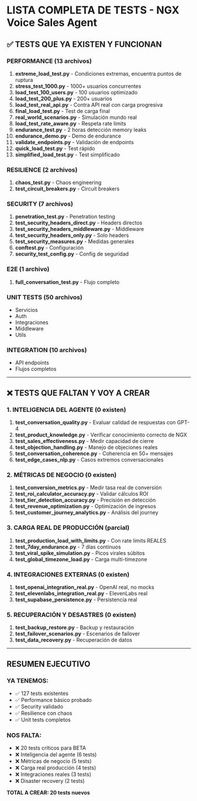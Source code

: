 # LISTA COMPLETA DE TESTS - NGX Voice Sales Agent

## ✅ TESTS QUE YA EXISTEN Y FUNCIONAN

### PERFORMANCE (13 archivos)
1. **extreme_load_test.py** - Condiciones extremas, encuentra puntos de ruptura
2. **stress_test_1000.py** - 1000+ usuarios concurrentes
3. **load_test_100_users.py** - 100 usuarios optimizado
4. **load_test_200_plus.py** - 200+ usuarios
5. **load_test_real_api.py** - Contra API real con carga progresiva
6. **final_load_test.py** - Test de carga final
7. **real_world_scenarios.py** - Simulación mundo real
8. **load_test_rate_aware.py** - Respeta rate limits
9. **endurance_test.py** - 2 horas detección memory leaks
10. **endurance_demo.py** - Demo de endurance
11. **validate_endpoints.py** - Validación de endpoints
12. **quick_load_test.py** - Test rápido
13. **simplified_load_test.py** - Test simplificado

### RESILIENCE (2 archivos)
1. **chaos_test.py** - Chaos engineering
2. **test_circuit_breakers.py** - Circuit breakers

### SECURITY (7 archivos)
1. **penetration_test.py** - Penetration testing
2. **test_security_headers_direct.py** - Headers directos
3. **test_security_headers_middleware.py** - Middleware
4. **test_security_headers_only.py** - Solo headers
5. **test_security_measures.py** - Medidas generales
6. **conftest.py** - Configuración
7. **security_test_config.py** - Config de seguridad

### E2E (1 archivo)
1. **full_conversation_test.py** - Flujo completo

### UNIT TESTS (50 archivos)
- Servicios
- Auth
- Integraciones
- Middleware
- Utils

### INTEGRATION (10 archivos)
- API endpoints
- Flujos completos

---

## ❌ TESTS QUE FALTAN Y VOY A CREAR

### 1. INTELIGENCIA DEL AGENTE (0 existen)
1. **test_conversation_quality.py** - Evaluar calidad de respuestas con GPT-4
2. **test_product_knowledge.py** - Verificar conocimiento correcto de NGX
3. **test_sales_effectiveness.py** - Medir capacidad de cierre
4. **test_objection_handling.py** - Manejo de objeciones reales
5. **test_conversation_coherence.py** - Coherencia en 50+ mensajes
6. **test_edge_cases_nlp.py** - Casos extremos conversacionales

### 2. MÉTRICAS DE NEGOCIO (0 existen)
1. **test_conversion_metrics.py** - Medir tasa real de conversión
2. **test_roi_calculator_accuracy.py** - Validar cálculos ROI
3. **test_tier_detection_accuracy.py** - Precisión en detección
4. **test_revenue_optimization.py** - Optimización de ingresos
5. **test_customer_journey_analytics.py** - Análisis del journey

### 3. CARGA REAL DE PRODUCCIÓN (parcial)
1. **test_production_load_with_limits.py** - Con rate limits REALES
2. **test_7day_endurance.py** - 7 días continuos
3. **test_viral_spike_simulation.py** - Picos virales súbitos
4. **test_global_timezone_load.py** - Carga multi-timezone

### 4. INTEGRACIONES EXTERNAS (0 existen)
1. **test_openai_integration_real.py** - OpenAI real, no mocks
2. **test_elevenlabs_integration_real.py** - ElevenLabs real
3. **test_supabase_persistence.py** - Persistencia real

### 5. RECUPERACIÓN Y DESASTRES (0 existen)
1. **test_backup_restore.py** - Backup y restauración
2. **test_failover_scenarios.py** - Escenarios de failover
3. **test_data_recovery.py** - Recuperación de datos

---

## RESUMEN EJECUTIVO

### YA TENEMOS:
- ✅ 127 tests existentes
- ✅ Performance básico probado
- ✅ Security validado
- ✅ Resilience con chaos
- ✅ Unit tests completos

### NOS FALTA:
- ❌ 20 tests críticos para BETA
- ❌ Inteligencia del agente (6 tests)
- ❌ Métricas de negocio (5 tests)
- ❌ Carga real producción (4 tests)
- ❌ Integraciones reales (3 tests)
- ❌ Disaster recovery (2 tests)

**TOTAL A CREAR: 20 tests nuevos**